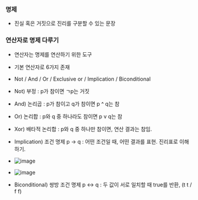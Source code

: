 ### 명제

- 진실 혹은 거짓으로 진리를 구분할 수 있는 문장

### 연산자로 명제 다루기

- 연산자는 명제를 연산하기 위한 도구
- 기본 연산자로 6가지 존재
- Not / And / Or / Exclusive or / Implication / Biconditional
- Not) 부정 : p가 참이면 ㄱp는 거짓
- And) 논리곱 : p가 참이고 q가 참이면 p ^ q는 참
- Or) 논리합 : p와 q 중 하나라도 참이면 p v q는 참
- Xor) 배타적 논리합 : p와 q 중 하나만 참이면, 연산 결과는 참임.
- Implication) 조건 명제 p -> q : 어떤 조건일 때, 어떤 결과를 표현. 진리표로 이해하기.
- ![image](https://github.com/andongmin94/cs/assets/110483588/4aa94a5e-c80f-49e1-bdaa-4c1d8c1c524c)

- ![image](https://github.com/andongmin94/cs/assets/110483588/04475650-23fa-43ca-b055-383603d6df1a)

- Biconditional) 쌍방 조건 명제 p <-> q : 두 값이 서로 일치할 때 true를 반환, (t t / f f)
